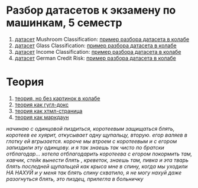 # Разбор датасетов к экзамену по машинкам, 5 семестр

1. [датасет](https://www.kaggle.com/datasets/uciml/mushroom-classification?datasetId=478&sortBy=voteCount) Mushroom Classification: [пример разбора датасета в колабе](https://colab.research.google.com/drive/11nmDc4DQ_mXHoswcE7rgYHCYCBcKM42B?usp=sharing)
2. [датасет](https://www.kaggle.com/datasets/uciml/glass) Glass Classification: [пример разбора датасета в колабе](https://colab.research.google.com/drive/1zxhs-U3zNqlmFm1y59FN94fS4QCQklRj?usp=sharing)
3. [датасет](https://www.kaggle.com/datasets/lodetomasi1995/income-classification) Income Classification: [пример разбора датасета в колабе](https://colab.research.google.com/drive/1ZgrLay7QnnXKqKmYvZQQaj7GzE2HGWht?usp=sharing)
4. [датасет](https://www.kaggle.com/datasets/uciml/german-credit) German Credit Risk: [пример разбора датасета в колабе](https://colab.research.google.com/drive/1cYB3qDcOWOnnz8ICGvWAry35vWuK-EcC?usp=sharing)

# Теория

1. [теория, но без картинок в колабе](https://colab.research.google.com/drive/1aY8TfoTAt-oxMW0_ZapnYhUj61uRGOwi?usp=sharing)
2. [теория как гугл-докс](https://docs.google.com/document/d/1skpa8d8kAQH3x0KQyKCoaIJiWkoZCluaKPs8IvsCz2k/edit?usp=sharing)
3. [теория как хтмл-страница](https://github.com/almondloverr/ml_exam/blob/main/машинки%20_%20теория/index.html)
4. [теория как маркдаун](https://github.com/almondloverr/ml_exam/blob/main/машинки%20_%20теория/theory.md)

*начинаю с одинцовой пиздиться, коротеевым защищаться блять, коротеев ее хуярит, откусывает одну щупальцу, вторую.
егор валяев в глотку ей вгрызается.*
*короче мы втроем с коротеевым и с егором запиздили эту одинцову.* 
*и я так знаешь так чисто по братски отблагодар… хотела отблагодарить коротеева с егором покормить там, хавчик, стейк вынести блять , креветок, знаешь там, пивка*
*и эта тварь блять последней щупальцей как крыса мне в спину, когда мы уходили НА НАХУЙ*
*и у меня так блять спину схватило, я не могу нахуй даже разогнуться блять, это пиздец, прилегла в больничку* 
